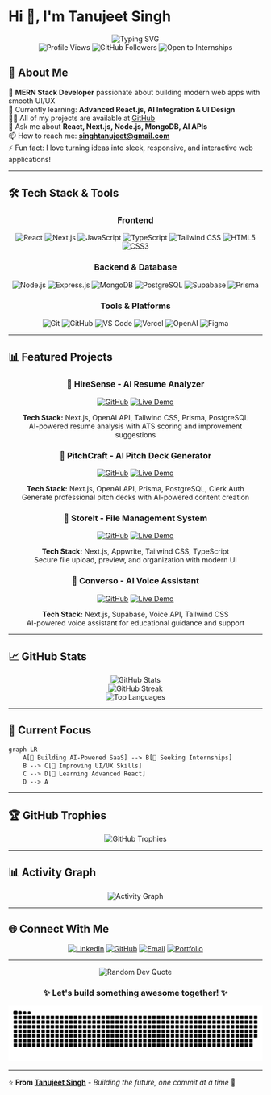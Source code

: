 # Hi 👋, I'm Tanujeet Singh

<div align="center">
  <img src="https://readme-typing-svg.demolab.com?font=Fira+Code&size=30&duration=3000&pause=1000&color=00D9FF&center=true&vCenter=true&width=600&lines=MERN+Stack+Developer;Full+Stack+Web+Developer;AI+%26+SaaS+Enthusiast;Building+Modern+Web+Apps" alt="Typing SVG" />
</div>

<div align="center">
  <img src="https://komarev.com/ghpvc/?username=Tanujeet&label=Profile%20views&color=0e75b6&style=flat" alt="Profile Views" />
  <img src="https://img.shields.io/github/followers/Tanujeet?label=Followers&style=social" alt="GitHub Followers">
  <img src="https://img.shields.io/badge/Open%20to-Internships-brightgreen?style=flat&logo=handshake" alt="Open to Internships">
</div>

## 🚀 About Me

🔭 **MERN Stack Developer** passionate about building modern web apps with smooth UI/UX  
🌱 Currently learning: **Advanced React.js, AI Integration & UI Design**  
👨‍💻 All of my projects are available at [GitHub](https://github.com/Tanujeet)  
💬 Ask me about **React, Next.js, Node.js, MongoDB, AI APIs**  
📫 How to reach me: **singhtanujeet@gmail.com**  
⚡ Fun fact: I love turning ideas into sleek, responsive, and interactive web applications!

---

## 🛠️ Tech Stack & Tools

<div align="center">

### Frontend
![React](https://img.shields.io/badge/React-20232A?style=for-the-badge&logo=react&logoColor=61DAFB)
![Next.js](https://img.shields.io/badge/Next.js-000000?style=for-the-badge&logo=nextdotjs&logoColor=white)
![JavaScript](https://img.shields.io/badge/JavaScript-323330?style=for-the-badge&logo=javascript&logoColor=F7DF1E)
![TypeScript](https://img.shields.io/badge/TypeScript-007ACC?style=for-the-badge&logo=typescript&logoColor=white)
![Tailwind CSS](https://img.shields.io/badge/Tailwind_CSS-38B2AC?style=for-the-badge&logo=tailwind-css&logoColor=white)
![HTML5](https://img.shields.io/badge/HTML5-E34F26?style=for-the-badge&logo=html5&logoColor=white)
![CSS3](https://img.shields.io/badge/CSS3-1572B6?style=for-the-badge&logo=css3&logoColor=white)

### Backend & Database
![Node.js](https://img.shields.io/badge/Node.js-339933?style=for-the-badge&logo=nodedotjs&logoColor=white)
![Express.js](https://img.shields.io/badge/Express.js-000000?style=for-the-badge&logo=express&logoColor=white)
![MongoDB](https://img.shields.io/badge/MongoDB-4EA94B?style=for-the-badge&logo=mongodb&logoColor=white)
![PostgreSQL](https://img.shields.io/badge/PostgreSQL-316192?style=for-the-badge&logo=postgresql&logoColor=white)
![Supabase](https://img.shields.io/badge/Supabase-181818?style=for-the-badge&logo=supabase&logoColor=white)
![Prisma](https://img.shields.io/badge/Prisma-3982CE?style=for-the-badge&logo=Prisma&logoColor=white)

### Tools & Platforms
![Git](https://img.shields.io/badge/Git-F05032?style=for-the-badge&logo=git&logoColor=white)
![GitHub](https://img.shields.io/badge/GitHub-100000?style=for-the-badge&logo=github&logoColor=white)
![VS Code](https://img.shields.io/badge/VS_Code-0078D4?style=for-the-badge&logo=visual%20studio%20code&logoColor=white)
![Vercel](https://img.shields.io/badge/Vercel-000000?style=for-the-badge&logo=vercel&logoColor=white)
![OpenAI](https://img.shields.io/badge/OpenAI-412991?style=for-the-badge&logo=openai&logoColor=white)
![Figma](https://img.shields.io/badge/Figma-F24E1E?style=for-the-badge&logo=figma&logoColor=white)

</div>

---

## 📊 Featured Projects

<div align="center">

### 🧠 HireSense - AI Resume Analyzer
[![GitHub](https://img.shields.io/badge/GitHub-100000?style=for-the-badge&logo=github&logoColor=white)](https://github.com/Tanujeet/hiresense)
[![Live Demo](https://img.shields.io/badge/Live-Demo-brightgreen?style=for-the-badge&logo=vercel)](https://hiresense.vercel.app)

**Tech Stack:** Next.js, OpenAI API, Tailwind CSS, Prisma, PostgreSQL  
AI-powered resume analysis with ATS scoring and improvement suggestions

### 🎯 PitchCraft - AI Pitch Deck Generator  
[![GitHub](https://img.shields.io/badge/GitHub-100000?style=for-the-badge&logo=github&logoColor=white)](https://github.com/Tanujeet/pitchcraft)
[![Live Demo](https://img.shields.io/badge/Live-Demo-brightgreen?style=for-the-badge&logo=vercel)](https://pitchcraft.vercel.app)

**Tech Stack:** Next.js, OpenAI API, Prisma, PostgreSQL, Clerk Auth  
Generate professional pitch decks with AI-powered content creation

### 📁 StoreIt - File Management System
[![GitHub](https://img.shields.io/badge/GitHub-100000?style=for-the-badge&logo=github&logoColor=white)](https://github.com/Tanujeet/storeit)
[![Live Demo](https://img.shields.io/badge/Live-Demo-brightgreen?style=for-the-badge&logo=vercel)](https://storeit.vercel.app)

**Tech Stack:** Next.js, Appwrite, Tailwind CSS, TypeScript  
Secure file upload, preview, and organization with modern UI

### 🎤 Converso - AI Voice Assistant
[![GitHub](https://img.shields.io/badge/GitHub-100000?style=for-the-badge&logo=github&logoColor=white)](https://github.com/Tanujeet/converso)
[![Live Demo](https://img.shields.io/badge/Live-Demo-brightgreen?style=for-the-badge&logo=vercel)](https://converso.vercel.app)

**Tech Stack:** Next.js, Supabase, Voice API, Tailwind CSS  
AI-powered voice assistant for educational guidance and support

</div>

---

## 📈 GitHub Stats

<div align="center">
  <img src="https://github-readme-stats.vercel.app/api?username=Tanujeet&show_icons=true&theme=radical&hide_border=true&count_private=true" alt="GitHub Stats" />
</div>

<div align="center">
  <img src="https://github-readme-streak-stats.herokuapp.com/?user=Tanujeet&theme=radical&hide_border=true" alt="GitHub Streak" />
</div>

<div align="center">
  <img src="https://github-readme-stats.vercel.app/api/top-langs/?username=Tanujeet&layout=compact&theme=radical&hide_border=true" alt="Top Languages" />
</div>

---

## 🎯 Current Focus

```mermaid
graph LR
    A[🚀 Building AI-Powered SaaS] --> B[💼 Seeking Internships]
    B --> C[🎨 Improving UI/UX Skills]
    C --> D[🔧 Learning Advanced React]
    D --> A
```

---

## 🏆 GitHub Trophies

<div align="center">
  <img src="https://github-profile-trophy.vercel.app/?username=Tanujeet&theme=radical&no-frame=true&no-bg=false&margin-w=4&row=1" alt="GitHub Trophies" />
</div>

---

## 📊 Activity Graph

<div align="center">
  <img src="https://github-readme-activity-graph.vercel.app/graph?username=Tanujeet&theme=react-dark&hide_border=true" alt="Activity Graph" />
</div>

---

## 🌐 Connect With Me

<div align="center">
  
[![LinkedIn](https://img.shields.io/badge/LinkedIn-0077B5?style=for-the-badge&logo=linkedin&logoColor=white)](https://linkedin.com/in/tanujeetsingh)
[![GitHub](https://img.shields.io/badge/GitHub-100000?style=for-the-badge&logo=github&logoColor=white)](https://github.com/Tanujeet)
[![Email](https://img.shields.io/badge/Email-D14836?style=for-the-badge&logo=gmail&logoColor=white)](mailto:singhtanujeet@gmail.com)
[![Portfolio](https://img.shields.io/badge/Portfolio-FF7139?style=for-the-badge&logo=Firefox-Browser&logoColor=white)](https://tanujeet.dev)

</div>

---

<div align="center">
  <img src="https://quotes-github-readme.vercel.app/api?type=horizontal&theme=radical" alt="Random Dev Quote" />
</div>

<div align="center">
  <h3>✨ Let's build something awesome together! ✨</h3>
  <img src="https://raw.githubusercontent.com/platane/platane/output/github-contribution-grid-snake-dark.svg" alt="Snake animation" />
</div>

---

⭐ **From [Tanujeet Singh](https://github.com/Tanujeet)** - *Building the future, one commit at a time* 🚀


